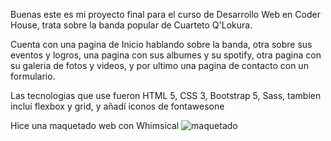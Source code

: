 Buenas este es mi proyecto final para el curso de Desarrollo Web en Coder House, trata sobre la banda popular de Cuarteto Q'Lokura.

Cuenta con una pagina de Inicio hablando sobre la banda, otra sobre sus eventos y logros,
una pagina con sus albumes y su spotify, otra pagina con su galeria de fotos y videos, y por ultimo una pagina de contacto con un formulario.

Las tecnologias que use fueron HTML 5, CSS 3, Bootstrap 5, Sass, tambien incluí flexbox y grid, y añadí iconos de fontawesone

Hice una maquetado web con Whimsical
![maquetado](https://github.com/user-attachments/assets/69c54937-08ca-4fc3-9efa-fd1145ad78a4)
